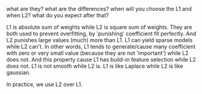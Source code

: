 what are they? what are the differences? when will you choose the L1 and when L2? what do you expect after that?

L1 is absolute sum of weights while L2 is square sum of weights.
They are both used to prevent overfitting, by 'punishing' coefficient fit perfectly. And L2 punishes large values (much) more than L1. L1 can yield sparse models while L2 can't. In other words, L1 tends to generate/cause many coefficient with zero or very small value (because they are not 'important') while L2 does not. And this property cause L1 has build-in feature selection while L2 does not. L1 is not smooth while L2 is. L1 is like Laplace while L2 is like gaussian. 

In practice, we use L2 over L1.
